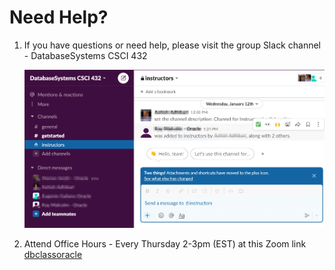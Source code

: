 # Need Help?

1. If you have questions or need help, please visit the group Slack channel - DatabaseSystems CSCI 432

   ![](./images/howard-slack.png " ")

2. Attend Office Hours - Every Thursday 2-3pm (EST) at this Zoom link <a href="http://bitly.com/dbclassoracle">dbclassoracle</a> 


